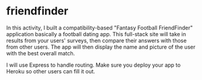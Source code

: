 # friendfinder

In this activity, I built a compatibility-based "Fantasy Football FriendFinder" application basically a football dating app. This full-stack site will take in results from your users' surveys, then compare their answers with those from other users. The app will then display the name and picture of the user with the best overall match. 

I will use Express to handle routing. Make sure you deploy your app to Heroku so other users can fill it out.
